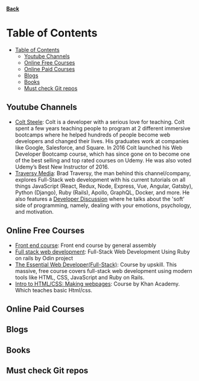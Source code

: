 **[Back](https://github.com/sameerkatija/resources)**

# Table of Contents
- [Table of Contents](#table-of-contents)
  - [Youtube Channels](#youtube-channels)
  - [Online Free Courses](#online-free-courses)
  - [Online Paid Courses](#online-paid-courses)
  - [Blogs](#blogs)
  - [Books](#books)
  - [Must check Git repos](#must-check-git-repos)


## Youtube Channels
- [Colt Steele](https://www.youtube.com/channel/UCrqAGUPPMOdo0jfQ6grikZw): Colt is a developer with a serious love for teaching. Colt spent a few years teaching people to program at 2 different immersive bootcamps where he helped hundreds of people become web developers and changed their lives. His graduates work at companies like Google, Salesforce, and Square. In 2016 Colt launched his Web Developer Bootcamp course, which has since gone on to become one of the best selling and top rated courses on Udemy. He was also voted Udemy’s Best New Instructor of 2016.
- [Traversy Media](https://www.youtube.com/user/TechGuyWeb): Brad Traversy, the man behind this channel/company, explores Full-Stack web development with his current tutorials on all things JavaScript (React, Redux, Node, Express, Vue, Angular, Gatsby), Python (Django), Ruby (Rails), Apollo, GraphQL, Docker, and more. He also features a [Developer Discussion](https://www.youtube.com/playlist?list=PLillGF-RfqbZ_hV3gQav81bUCpCANWXOu) where he talks about the 'soft' side of programming, namely, dealing with your emotions, psychology, and motivation.

## Online Free Courses
- [Front end course](https://dash.generalassemb.ly/): Front end course by general assembly
- [Full stack web development](https://www.theodinproject.com/): Full-Stack Web Development Using Ruby on rails by Odin project
- [The Essential Web Developer(Full-Stack)](https://upskillcourses.com/courses/essential-web-developer-course): Course by upskill. This massive, free course covers full-stack web development using modern tools like HTML, CSS, JavaScript and Ruby on Rails.
- [Intro to HTML/CSS: Making webpages](https://www.khanacademy.org/computing/computer-programming/html-css): Course by Khan Academy. Which teaches basic Html/css.
## Online Paid Courses


## Blogs

## Books

## Must check Git repos
